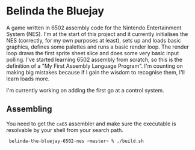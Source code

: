 # Belinda the Bluejay

A game written in 6502 assembly code for the Nintendo Entertainment System (NES). I'm at the start of this project and it currently initialises the NES (correctly, for my own purposes at least), sets up and loads basic graphics, defines some palettes and runs a basic render loop. The render loop draws the first sprite sheet slice and does some very basic input polling. I've started learning 6502 assembly from scratch, so this is the definition of a "My First Assembly Language Program". I'm counting on making big mistakes because if I gain the wisdom to recognise them, I'll learn loads more.

I'm currently working on adding the first go at a control system.

## Assembling

You need to get the `ca65` assembler and make sure the executable is resolvable by your shell from your search path.  

```bash
 belinda-the-bluejay-6502-nes <master> % ./build.sh
```
